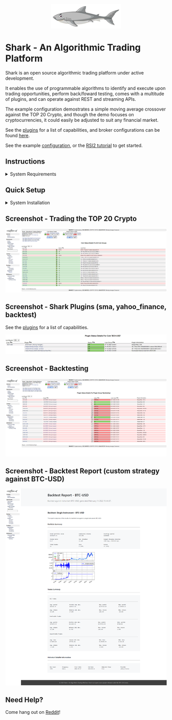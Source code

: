 <p align="center">
  <img src="https://github.com/danielneil/Shark/blob/main/shark/files/shark_ui_patches/logofullsize.png?raw=true">
</p>

# Shark - An Algorithmic Trading Platform

Shark is an open source algorithmic trading platform under active development.

It enables the use of programmable algorithms to identify and execute upon trading opportunities, perform back/foward testing, comes with a multitude of plugins, and can operate against REST and streaming APIs.

The example configuration demostrates a simple moving average crossover against the TOP 20 Crypto, and though the demo focuses on cryptocurrencies, it could easily be adjusted to suit any financial market.  

See the [plugins](https://github.com/danielneil/Shark-Plugins) for a list of capabilities, and broker configurations can be found [here](https://github.com/danielneil/Shark-Brokers).

See the example [configuration](https://github.com/danielneil/Shark-Config), or the [RSI2 tutorial](https://github.com/danielneil/Shark-Doc/blob/main/tutorials/RSI2.md) to get started.

## Instructions 

<details>
<summary>System Requirements</summary>
<br>
  
| Operating System | CPU  | RAM | DISK |
| ------------- | ------------- | ------------- | ------------- |
| Rocky Linux 8+         | 4 CPU   | 8 GB |80 GB  |
  
</details>


## Quick Setup

<details>
<summary>System Installation</summary>
<br>
  
1. Prepare a vanilla Rocky Linux (server instance) with VirtualBox ([help](https://kifarunix.com/install-rocky-linux-8-on-virtualbox/)).

2. Install epel - open a terminal, and run:
  ```
dnf install epel-release -y
```
  
3. Install ansible - open a terminal, and run:
  ```
dnf install ansible -y
```

4. Install git - open a terminal, and run:
  ```
dnf install git -y
```

5. Open a terminal, and run:
```
git clone https://github.com/danielneil/Shark.git && cd Shark && ./build.sh
```
6. Navigate to http://shark-server/shark (web credentials are shark/shark) - it will take a few minutes to populate with data.
</details>


## Screenshot - Trading the TOP 20 Crypto

<p align="center">
  <img src="https://github.com/danielneil/Shark/blob/main/shark/files/screenshots/shark-crypto.png?raw=true">
</p>

## Screenshot - Shark Plugins (sma, yahoo_finance, backtest)

See the [plugins](https://github.com/danielneil/Shark-Plugins) for a list of capabilities.

<p align="center">
  <img src="https://github.com/danielneil/Shark/blob/main/shark/files/screenshots/shark-plugin-details.jpg?raw=true">
</p>

## Screenshot - Backtesting

<p align="center">
  <img src="https://github.com/danielneil/Shark/blob/main/shark/files/screenshots/shark-backtest-plugin.png?raw=true">
</p>

## Screenshot - Backtest Report (custom strategy against BTC-USD)

<p align="center">
  <img src="https://github.com/danielneil/Shark/blob/main/shark/files/screenshots/backtest-report.png?raw=true">
</p>

## Need Help? 

Come hang out on [Reddit](https://www.reddit.com/r/shark)!
